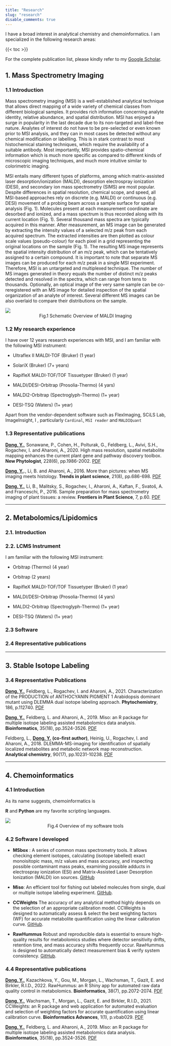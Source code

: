 ```yaml
---
title: "Research"
slug: "research"
disable_comments: true
---
```


I have a broad interest in analytical chemistry and chemoinformatics. I am specialized in the following research areas:


{{< toc >}}

For the complete publication list, please kindly refer to my [<i class="ai ai-google-scholar ai-2x"></i>Google Scholar](https://scholar.google.com/citations?user=qbNRJIkAAAAJ&hl=en).

## 1. Mass Spectrometry Imaging

### 1.1 Introduction

Mass spectrometry imaging (MSI) is a well-established analytical technique that allows direct mapping of a wide variety of chemical classes from different biological samples. It provides rich information concerning analyte identity, relative abundance, and spatial distribution. MSI has enjoyed a surge in popularity in the last decade due to its non-targeted and label-free nature. Analytes of interest do not have to be pre-selected or even known prior to MSI analysis, and they can in most cases be detected without any chemical modification or labelling. This is in stark contrast to most histochemical staining techniques, which require the availability of a suitable antibody. Most importantly, MSI provides spatio-chemical information which is much more specific as compared to different kinds of microscopic imaging techniques, and much more intuitive similar to colorimetric imaging.

MSI entails many different types of platforms, among which matrix-assisted laser desorption/ionization (MALDI), desorption electrospray ionization (DESI), and secondary ion mass spectrometry (SIMS) are most popular. Despite differences in spatial resolution, chemical scope, and speed, all MSI-based approaches rely on discrete (e.g. MALDI) or continuous (e.g. DESI) movement of a probing beam across a sample surface for spatial analysis (Fig. 1). Molecules present at each measurement coordinate are desorbed and ionized, and a mass spectrum is thus recorded along with its current location (Fig. 1). Several thousand mass spectra are typically acquired in this manner. After measurement, an MS image can be generated by extracting the intensity values of a selected m/z peak from each acquired spectrum. The extracted intensities are then plotted as colour scale values (pseudo-colour) for each pixel in a grid representing the original locations on the sample (Fig. 1). The resulting MS image represents the spatial intensity distribution of an m/z peak, which can be tentatively assigned to a certain compound. It is important to note that separate MS images can be produced for each m/z peak in a single MSI experiment. Therefore, MSI is an untargeted and multiplexed technique. The number of MS images generated in theory equals the number of distinct m/z peaks detected and resolved in the spectra, which can range from tens to thousands. Optionally, an optical image of the very same sample can be co-reregistered with an MS image for detailed inspection of the spatial organization of an analyte of interest. Several different MS images can be also overlaid to compare their distributions on the sample.

<img src = "/img/MSI.jpg">

<center>Fig.1 Schematic Overview of MALDI Imaging</center>


### 1.2 My research experience

I have over 12 years research experiences with MSI, and I am familiar with the following MSI instrument:

- Ultraflex II MALDI-TOF (Bruker) (1 year)

- SolariX (Bruker) (7+ years)

- RapifleX MALDI-TOF/TOF Tissuetyper (Bruker) (1 year)

- MALDI/DESI-Orbitrap (Prosolia-Thermo) (4 yars)

- MALDI2-Orbitrap (Spectroglyph-Thermo) (1+ year)

- DESI-TSQ (Waters) (1+ year)

Apart from the vendor-dependent software such as FlexImaging, SCiLS Lab, ImageInsight, I , particularly `Cardinal`, `MSI reader` and `MALDIQuant`


### 1.3 Representative publications

<u>**Dong, Y.**</u>, Sonawane, P., Cohen, H., Polturak, G., Feldberg, L., Avivi, S.H., Rogachev, I. and Aharoni, A., 2020. High mass resolution, spatial metabolite mapping enhances the current plant gene and pathway discovery toolbox. **New Phytologist**, 228(6), pp.1986-2002. <i class="fa fa-file-pdf-o" aria-hidden="true"></i> [PDF]()

<u>**Dong, Y.**</u>., Li, B. and Aharoni, A., 2016. More than pictures: when MS imaging meets histology. **Trends in plant science**, 21(8), pp.686-698. <i class="fa fa-file-pdf-o" aria-hidden="true"></i> [PDF]()

<u>**Dong, Y.**</u>, Li, B., Malitsky, S., Rogachev, I., Aharoni, A., Kaftan, F., Svatoš, A. and Franceschi, P., 2016. Sample preparation for mass spectrometry imaging of plant tissues: a review. **Frontiers in Plant Science**, 7, p.60. <i class="fa fa-file-pdf-o" aria-hidden="true"></i> [PDF]()

-----

## 2. Metabolomics/Lipidomics

### 2.1. Introduction

### 2.2. LCMS Instrument

I am familiar with the following MSI instrument:

- Orbitrap (Thermo) (4 year)

- Orbitrap (2 years)

- RapifleX MALDI-TOF/TOF Tissuetyper (Bruker) (1 year)

- MALDI/DESI-Orbitrap (Prosolia-Thermo) (4 yars)

- MALDI2-Orbitrap (Spectroglyph-Thermo) (1+ year)

- DESI-TSQ (Waters) (1+ year)

### 2.3 Software



### 2.4 Representative publications

-----

## 3. Stable Isotope Labeling


### 3.4 Representative Publications

<u>**Dong, Y.**</u>, Feldberg, L., Rogachev, I. and Aharoni, A., 2021. Characterization of the PRODUCTION of ANTHOCYANIN PIGMENT 1 Arabidopsis dominant mutant using DLEMMA dual isotope labeling approach. **Phytochemistry**, 186, p.112740. <i class="fa fa-file-pdf-o" aria-hidden="true"></i> [PDF]()

<u>**Dong, Y.**</u>, Feldberg, L. and Aharoni, A., 2019. Miso: an R package for multiple isotope labeling assisted metabolomics data analysis. **Bioinformatics**, 35(18), pp.3524-3526. <i class="fa fa-file-pdf-o" aria-hidden="true"></i> [PDF]()

Feldberg, L., <u>**Dong, Y.**</u> **(co-first author)**, Heinig, U., Rogachev, I. and Aharoni, A., 2018. DLEMMA-MS-imaging for identification of spatially localized metabolites and metabolic network map reconstruction. **Analytical chemistry**, 90(17), pp.10231-10238. <i class="fa fa-file-pdf-o" aria-hidden="true"></i> [PDF]()

-----

## 4. Chemoinformatics

### 4.1 Introduction

As its name suggests, chemoinformatics is 

 **R** and **Python** are my favorite scripting languages.
 

<img src = "/img/software.jpg">

<center>Fig.4 Overview of my software tools </center>


### 4.2 Software I developed

- **MSbox** : A series of common mass spectrometry tools. It allows checking element isotopes, calculating (isotope labelled) exact monoisitopic mass, m/z values and mass accuracy, and inspecting possible contaminant mass peaks, examining possible adducts in electrospray ionization (ESI) and Matrix-Assisted Laser Desorption Ionization (MALDI) ion sources. <i class="fa fa-github" aria-hidden="true"></i> [GitHub](https://github.com/YonghuiDong/MSbox)

- **Miso**: An efficient tool for fishing out labeled molecules from single, dual or multiple isotope labeling experiment. <i class="fa fa-github" aria-hidden="true"></i> [GitHub](https://github.com/YonghuiDong/Miso).

- **CCWeights** The accuracy of any analytical method highly depends on the selection of an appropriate calibration model. CCWeights is designed to automatically assess & select the best weighting factors (WF) for accurate metabolite quantification using the linear calibration curve. <i class="fa fa-github" aria-hidden="true"></i> [GitHub](https://github.com/YonghuiDong/CCWeights).

 - **RawHummus** Robust and reproducible data is essential to ensure high-quality results for metabolomics studies where detector sensitivity drifts, retention time, and mass accuracy shifts frequently occur. RawHummus is designed to automatically detect measurement bias &  verify system consistency. <i class="fa fa-github" aria-hidden="true"></i> [GitHub](https://github.com/YonghuiDong/RawHummus).

### 4.4 Representative publications

<u>**Dong, Y.**</u>, Kazachkova, Y., Gou, M., Morgan, L., Wachsman, T., Gazit, E. and Birkler, R.I.D., 2022. RawHummus: an R Shiny app for automated raw data quality control in metabolomics. **Bioinformatics**, 38(7), pp.2072-2074. <i class="fa fa-file-pdf-o" aria-hidden="true"></i> [PDF]()

<u>**Dong, Y.**</u>, Wachsman, T., Morgan, L., Gazit, E. and Birkler, R.I.D., 2021. CCWeights: an R package and web application for automated evaluation and selection of weighting factors for accurate quantification using linear calibration curve. **Bioinformatics Advances**, 1(1), p.vbab029. <i class="fa fa-file-pdf-o" aria-hidden="true"></i> [PDF]()

<u>**Dong, Y.**</u>, Feldberg, L. and Aharoni, A., 2019. Miso: an R package for multiple isotope labeling assisted metabolomics data analysis. **Bioinformatics**, 35(18), pp.3524-3526. <i class="fa fa-file-pdf-o" aria-hidden="true"></i> [PDF]()

